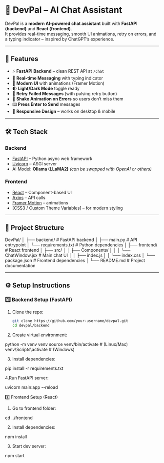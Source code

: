 # 🤖 DevPal – AI Chat Assistant

DevPal is a **modern AI-powered chat assistant** built with **FastAPI (backend)** and **React (frontend)**.  
It provides real-time messaging, smooth UI animations, retry on errors, and a typing indicator – inspired by ChatGPT’s experience.  

---

## 🚀 Features

- ⚡ **FastAPI Backend** – clean REST API at `/chat`  
- 💬 **Real-time Messaging** with typing indicator  
- 🎨 **Modern UI** with animations (Framer Motion)  
- 🌓 **Light/Dark Mode** toggle ready  
- 🔁 **Retry Failed Messages** (with pulsing retry button)  
- 🚨 **Shake Animation on Errors** so users don’t miss them  
- ⌨️ **Press Enter to Send** messages  
- 📱 **Responsive Design** – works on desktop & mobile  

---

## 🛠️ Tech Stack

### Backend
- [FastAPI](https://fastapi.tiangolo.com/) – Python async web framework  
- [Uvicorn](https://www.uvicorn.org/) – ASGI server  
- AI Model: **Ollama (LLaMA2)** *(can be swapped with OpenAI or others)*  

### Frontend
- [React](https://react.dev/) – Component-based UI  
- [Axios](https://axios-http.com/) – API calls  
- [Framer Motion](https://www.framer.com/motion/) – animations  
- [CSS3 / Custom Theme Variables] – for modern styling  

---

## 📂 Project Structure

DevPal/
│
├── backend/ # FastAPI backend
│ ├── main.py # API entrypoint
│ └── requirements.txt # Python dependencies
│
├── frontend/ # React frontend
│ ├── src/
│ │ ├── Components/
│ │ │ └── ChatWindow.jsx # Main chat UI
│ │ ├── index.js
│ │ └── index.css
│ └── package.json # Frontend dependencies
│
└── README.md # Project documentation


---

## ⚙️ Setup Instructions

### 1️⃣ Backend Setup (FastAPI)

1. Clone the repo:
   ```bash
   git clone https://github.com/your-username/devpal.git
   cd devpal/backend

2. Create virtual environment:

python -m venv venv
source venv/bin/activate   # (Linux/Mac)
venv\Scripts\activate      # (Windows)

3. Install dependencies:

pip install -r requirements.txt

4.Run FastAPI server:

uvicorn main:app --reload


2️⃣ Frontend Setup (React)

1. Go to frontend folder:

cd ../frontend

2. Install dependencies:

npm install

3. Start dev server:

npm start

